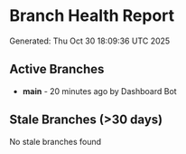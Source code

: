 # Branch Health Report
Generated: Thu Oct 30 18:09:36 UTC 2025

## Active Branches
- **main** - 20 minutes ago by Dashboard Bot

## Stale Branches (>30 days)
No stale branches found
